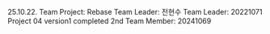 25.10.22. Team Project: Rebase
Team Leader: 전현수
Team Leader: 20221071
Project 04 version1 completed
2nd Team Member: 20241069